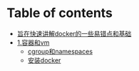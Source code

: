 # Table of contents

* [旨在快速讲解docker的一些易错点和基础](README.md)
* [1.容器和vm](untitled/README.md)
  * [cgroup和namespaces](untitled/cgroup-he-namespaces.md)
  * [安装docker](untitled/an-zhuang-docker.md)

